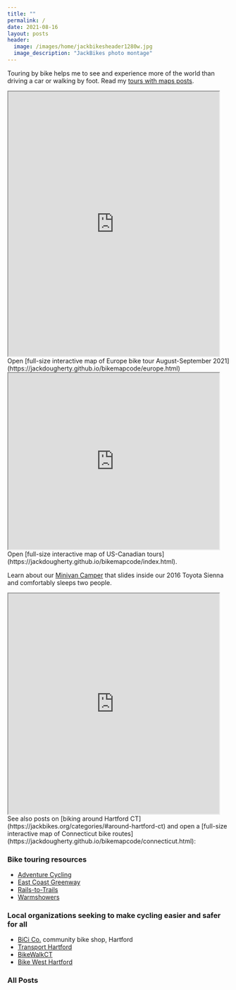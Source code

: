 ```yaml
---
title: ""
permalink: /
date: 2021-08-16
layout: posts
header:
  image: /images/home/jackbikesheader1280w.jpg
  image_description: "JackBikes photo montage"
---
```

Touring by bike helps me to see and experience more of the world than driving a car or walking by foot. Read my [tours with maps posts](https://jackbikes.org/categories/#tours-with-maps).

<iframe src="https://jackdougherty.github.io/bikemapcode/europe.html" width="95%" height="600px"></iframe>
Open [full-size interactive map of Europe bike tour August-September 2021](https://jackdougherty.github.io/bikemapcode/europe.html)

<iframe src="https://jackdougherty.github.io/bikemapcode/index.html" width="95%" height="400px"></iframe>
Open [full-size interactive map of US-Canadian tours](https://jackdougherty.github.io/bikemapcode/index.html).

Learn about our [Minivan Camper](https://jackbikes.org/minivan-camper) that slides inside our 2016 Toyota Sienna and comfortably sleeps two people.

<iframe src="https://jackdougherty.github.io/bikemapcode/connecticut.html" width="95%" height="500px"></iframe>
See also posts on [biking around Hartford CT](https://jackbikes.org/categories/#around-hartford-ct) and open a [full-size interactive map of Connecticut bike routes](https://jackdougherty.github.io/bikemapcode/connecticut.html):

### Bike touring resources
- [Adventure Cycling](https://www.adventurecycling.org)
- [East Coast Greenway](http://www.greenway.org/)
- [Rails-to-Trails](http://www.railstotrails.org/)
- [Warmshowers](http://warmshowers.org)

### Local organizations seeking to make cycling easier and safer for all
- [BiCi Co.](http://bicico.org/) community bike shop, Hartford
- [Transport Hartford](http://transporthartford.org/)
- [BikeWalkCT](http://www.bikewalkct.org/)
- [Bike West Hartford](http://bikewesthartford.org/)

### All Posts

